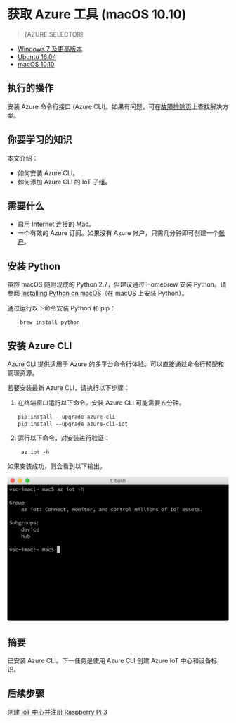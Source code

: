 <properties
    pageTitle="获取 Azure 工具 (macOS 10.10) | Azure"
    description="在 macOS 上安装 Python 和 Azure 命令行接口 (Azure CLI)。"
    services="iot-hub"
    documentationcenter=""
    author="shizn"
    manager="timlt"
    tags=""
    keywords="iot 云服务, azure cli" />
<tags
    ms.assetid="1814b703-2d81-45db-aff0-eb338c97f120"
    ms.service="iot-hub"
    ms.devlang="node"
    ms.topic="article"
    ms.tgt_pltfrm="na"
    ms.workload="na"
    ms.date="11/28/2016"
    wacn.date="01/13/2017"
    ms.author="xshi" />  


# 获取 Azure 工具 \(macOS 10.10\)
> [AZURE.SELECTOR]
- [Windows 7 及更高版本](/documentation/articles/iot-hub-raspberry-pi-kit-node-lesson2-get-azure-tools-win32/)
- [Ubuntu 16.04](/documentation/articles/iot-hub-raspberry-pi-kit-node-lesson2-get-azure-tools-ubuntu/)
- [macOS 10.10](/documentation/articles/iot-hub-raspberry-pi-kit-node-lesson2-get-azure-tools-mac/)

## 执行的操作
安装 Azure 命令行接口 \(Azure CLI\)。如果有问题，可在[故障排除页](/documentation/articles/iot-hub-raspberry-pi-kit-node-troubleshooting/)上查找解决方案。

## 你要学习的知识
本文介绍：
* 如何安装 Azure CLI。
* 如何添加 Azure CLI 的 IoT 子组。

## 需要什么
* 启用 Internet 连接的 Mac。
* 一个有效的 Azure 订阅。如果没有 Azure 帐户，只需几分钟即可创建一个[帐户](/pricing/1rmb-trial/)。

## 安装 Python
虽然 macOS 随附现成的 Python 2.7，但建议通过 Homebrew 安装 Python。请参阅 [Installing Python on macOS](http://docs.python-guide.org/en/latest/starting/install/osx/)（在 macOS 上安装 Python）。

通过运行以下命令安装 Python 和 pip：


        brew install python


## 安装 Azure CLI
Azure CLI 提供适用于 Azure 的多平台命令行体验。可以直接通过命令行预配和管理资源。

若要安装最新 Azure CLI，请执行以下步骤：

1. 在终端窗口运行以下命令。安装 Azure CLI 可能需要五分钟。
   

	   pip install --upgrade azure-cli
	   pip install --upgrade azure-cli-iot
2. 运行以下命令，对安装进行验证：
   

        az iot -h


如果安装成功，则会看到以下输出。

![指示成功的输出](./media/iot-hub-raspberry-pi-lessons/lesson2/az_iot_help_osx.png)  


## 摘要
已安装 Azure CLI。下一任务是使用 Azure CLI 创建 Azure IoT 中心和设备标识。

## 后续步骤
[创建 IoT 中心并注册 Raspberry Pi 3](/documentation/articles/iot-hub-raspberry-pi-kit-node-lesson2-prepare-azure-iot-hub/)

<!---HONumber=Mooncake_0109_2017-->
<!--Update_Description:update wording and code-->
